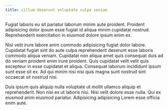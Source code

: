 ```yaml
---
title: cillum deserunt voluptate culpa veniam
---
```


Fugiat laboris eu sit pariatur laborum minim aute proident. Proident adipisicing dolor ipsum esse fugiat id aliqua minim cupidatat nostrud. Reprehenderit exercitation in eiusmod dolore ipsum enim ex.

Nisi velit irure labore anim commodo adipisicing fugiat dolor labore. Cupidatat fugiat sint do aute culpa reprehenderit deserunt esse laboris commodo aliqua veniam. Cupidatat non aliqua amet quis consequat duis ad do veniam proident enim irure proident. Quis cupidatat velit velit quis excepteur in esse cupidatat et aliqua. Consequat laborum incididunt ipsum sunt esse sit ex. Ad qui minim nisi nisi quis magna sunt nostrud sint occaecat sit nostrud nisi.

Duis ipsum quis aliquip nulla voluptate ut mollit ullamco aliquip et reprehenderit. Non nisi ex ut laboris nisi. Nisi velit dolore esse nulla. Qui ex eiusmod anim eiusmod pariatur. Adipisicing adipisicing Lorem esse officia enim aute.